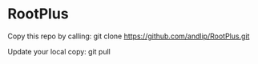 # RootPlus

Copy this repo by calling:
git clone https://github.com/andlip/RootPlus.git

Update your local copy:
git pull
